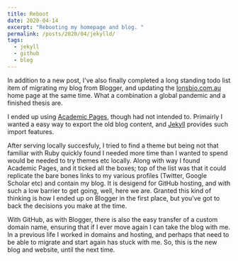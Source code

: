 ```yaml
---
title: Reboot 
date: 2020-04-14
excerpt: "Rebooting my homepage and blog. "
permalink: /posts/2020/04/jekylld/
tags:
  - jekyll
  - github
  - blog
---
```


In addition to a new post, I've also finally completed a long standing todo list item of migrating my blog from Blogger, and updating the [lonsbio.com.au](http://lonsbio.com.au) home page at the same time. What a combination a global pandemic and a finished thesis are.  

I ended up using [Academic Pages](https://github.com/academicpages/academicpages.github.io), though had not intended to. Primairly I wanted a easy way to export the old blog content, and [Jekyll](http://jekyllrb.com/) provides such import features.

After serving locally succesfuly, I tried to find a theme but being not that familiar with Ruby quickly found I needed more time than I wanted to spend would be needed to try themes etc locally. Along with way I found Academic Pages, and it ticked all the boxes; top of the list was that it could replicate the bare bones links to my various profiles (Twitter, Google Scholar etc) and contain my blog. It is desigend for GitHub hosting, and with such a low barrier to get going, well, here we are. Granted this kind of thinking is how I ended up on Blogger in the first place, but you've got to back the decisions you make at the time.  

With GitHub, as with Blogger, there is also the easy transfer of a custom domain name, ensuring that if I ever move again I can take the blog with me. In a previous life I worked in domains and hosting, and perhaps that need to be able to migrate and start again has stuck with me. So, this is the new blog and website, until the next time. 


